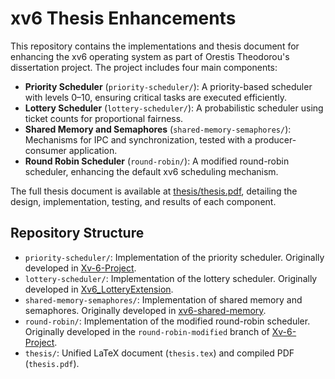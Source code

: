 # xv6 Thesis Enhancements

This repository contains the implementations and thesis document for enhancing the xv6 operating system as part of Orestis Theodorou's dissertation project. The project includes four main components:

- **Priority Scheduler** (`priority-scheduler/`): A priority-based scheduler with levels 0–10, ensuring critical tasks are executed efficiently.
- **Lottery Scheduler** (`lottery-scheduler/`): A probabilistic scheduler using ticket counts for proportional fairness.
- **Shared Memory and Semaphores** (`shared-memory-semaphores/`): Mechanisms for IPC and synchronization, tested with a producer-consumer application.
- **Round Robin Scheduler** (`round-robin/`): A modified round-robin scheduler, enhancing the default xv6 scheduling mechanism.

The full thesis document is available at [thesis/thesis.pdf](thesis/thesis.pdf), detailing the design, implementation, testing, and results of each component.

## Repository Structure
- `priority-scheduler/`: Implementation of the priority scheduler. Originally developed in [Xv-6-Project](https://github.com/Orestouio/Xv-6-Project).
- `lottery-scheduler/`: Implementation of the lottery scheduler. Originally developed in [Xv6_LotteryExtension](https://github.com/Orestouio/Xv6_LotteryExtension).
- `shared-memory-semaphores/`: Implementation of shared memory and semaphores. Originally developed in [xv6-shared-memory](https://github.com/Orestouio/xv6-shared-memory).
- `round-robin/`: Implementation of the modified round-robin scheduler. Originally developed in the `round-robin-modified` branch of [Xv-6-Project](https://github.com/Orestouio/Xv-6-Project/tree/round-robin-modified).
- `thesis/`: Unified LaTeX document (`thesis.tex`) and compiled PDF (`thesis.pdf`).